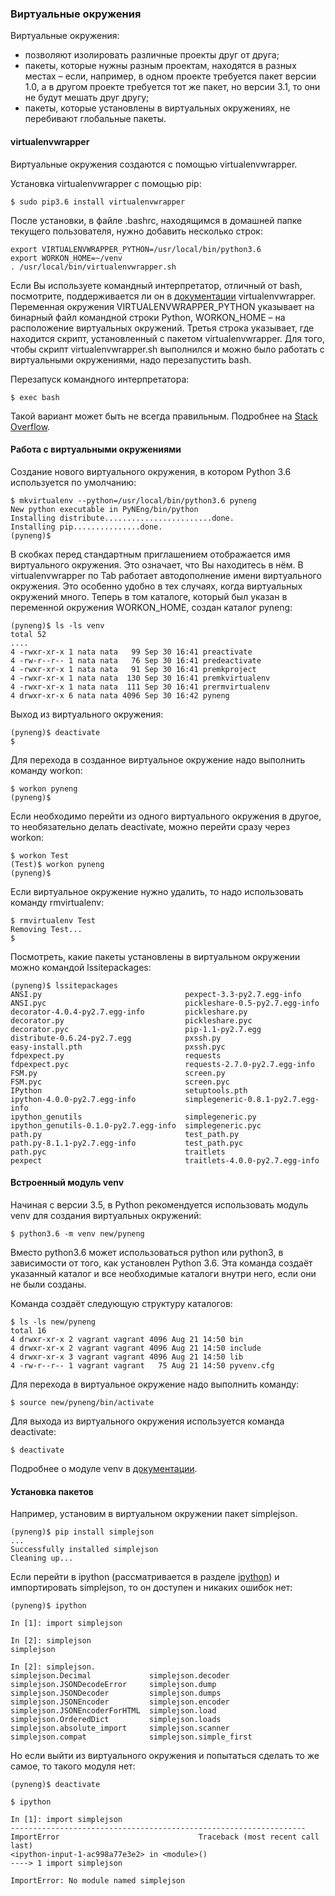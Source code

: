 ### Виртуальные окружения

Виртуальные окружения:

* позволяют изолировать различные проекты друг от друга;
* пакеты, которые нужны разным проектам, находятся в разных местах – если, например, в одном проекте требуется пакет версии 1.0, а в другом проекте требуется тот же пакет, но версии 3.1, то они не будут мешать друг другу;
* пакеты, которые установлены в виртуальных окружениях, не перебивают глобальные пакеты.

#### virtualenvwrapper

Виртуальные окружения создаются с помощью virtualenvwrapper.

Установка virtualenvwrapper с помощью pip:

```shellsession
$ sudo pip3.6 install virtualenvwrapper
```

После установки, в файле .bashrc, находящимся в домашней папке текущего пользователя, нужно добавить несколько строк:

```shell
export VIRTUALENVWRAPPER_PYTHON=/usr/local/bin/python3.6
export WORKON_HOME=~/venv
. /usr/local/bin/virtualenvwrapper.sh
```

Если Вы используете командный интерпретатор, отличный от bash, посмотрите, поддерживается ли он в [документации](http://virtualenvwrapper.readthedocs.io/en/latest/install.html) virtualenvwrapper. Переменная окружения VIRTUALENVWRAPPER_PYTHON указывает на бинарный файл командной строки Python, WORKON_HOME – на расположение виртуальных окружений. Третья строка указывает, где находится скрипт, установленный с пакетом virtualenvwrapper. Для того, чтобы скрипт virtualenvwrapper.sh выполнился и можно было работать с виртуальными окружениями, надо перезапустить bash.

Перезапуск командного интерпретатора:

```shellsession
$ exec bash
```

Такой вариант может быть не всегда правильным. Подробнее на [Stack Overflow](http://stackoverflow.com/questions/2518127/how-do-i-reload-bashrc-without-logging-out-and-back-in).

#### Работа с виртуальными окружениями

Создание нового виртуального окружения, в котором Python 3.6 используется по умолчанию:

```shellsession
$ mkvirtualenv --python=/usr/local/bin/python3.6 pyneng
New python executable in PyNEng/bin/python
Installing distribute........................done.
Installing pip...............done.
(pyneng)$ 
```

В скобках перед стандартным приглашением отображается имя виртуального окружения. Это означает, что Вы находитесь в нём. В virtualenvwrapper по Tab работает автодополнение имени виртуального окружения. Это особенно удобно в тех случаях, когда виртуальных окружений много. Теперь в том каталоге, который был указан в переменной окружения WORKON_HOME, создан каталог pyneng:

```shellsession
(pyneng)$ ls -ls venv
total 52
....
4 -rwxr-xr-x 1 nata nata   99 Sep 30 16:41 preactivate
4 -rw-r--r-- 1 nata nata   76 Sep 30 16:41 predeactivate
4 -rwxr-xr-x 1 nata nata   91 Sep 30 16:41 premkproject
4 -rwxr-xr-x 1 nata nata  130 Sep 30 16:41 premkvirtualenv
4 -rwxr-xr-x 1 nata nata  111 Sep 30 16:41 prermvirtualenv
4 drwxr-xr-x 6 nata nata 4096 Sep 30 16:42 pyneng
```

Выход из виртуального окружения:

```shellsession
(pyneng)$ deactivate 
$ 
```

Для перехода в созданное виртуальное окружение надо выполнить команду workon:

```shellsession
$ workon pyneng
(pyneng)$ 
```

Если необходимо перейти из одного виртуального окружения в другое, то необязательно делать deactivate, можно перейти сразу через workon:

```shellsession
$ workon Test
(Test)$ workon pyneng
(pyneng)$ 
```

Если виртуальное окружение нужно удалить, то надо использовать команду rmvirtualenv:

```shellsession
$ rmvirtualenv Test
Removing Test...
$ 
```

Посмотреть, какие пакеты установлены в виртуальном окружении можно командой lssitepackages:

```shellsession
(pyneng)$ lssitepackages
ANSI.py                                pexpect-3.3-py2.7.egg-info
ANSI.pyc                               pickleshare-0.5-py2.7.egg-info
decorator-4.0.4-py2.7.egg-info         pickleshare.py
decorator.py                           pickleshare.pyc
decorator.pyc                          pip-1.1-py2.7.egg
distribute-0.6.24-py2.7.egg            pxssh.py
easy-install.pth                       pxssh.pyc
fdpexpect.py                           requests
fdpexpect.pyc                          requests-2.7.0-py2.7.egg-info
FSM.py                                 screen.py
FSM.pyc                                screen.pyc
IPython                                setuptools.pth
ipython-4.0.0-py2.7.egg-info           simplegeneric-0.8.1-py2.7.egg-info
ipython_genutils                       simplegeneric.py
ipython_genutils-0.1.0-py2.7.egg-info  simplegeneric.pyc
path.py                                test_path.py
path.py-8.1.1-py2.7.egg-info           test_path.pyc
path.pyc                               traitlets
pexpect                                traitlets-4.0.0-py2.7.egg-info
```

#### Встроенный модуль venv

Начиная с версии 3.5, в Python рекомендуется использовать модуль venv для создания виртуальных окружений:

```shellsession
$ python3.6 -m venv new/pyneng
```

Вместо python3.6 может использоваться python или python3, в зависимости от того, как установлен Python 3.6. Эта команда создаёт указанный каталог и все необходимые каталоги внутри него, если они не были созданы.

Команда создаёт следующую структуру каталогов:

```shellsession
$ ls -ls new/pyneng
total 16
4 drwxr-xr-x 2 vagrant vagrant 4096 Aug 21 14:50 bin
4 drwxr-xr-x 2 vagrant vagrant 4096 Aug 21 14:50 include
4 drwxr-xr-x 3 vagrant vagrant 4096 Aug 21 14:50 lib
4 -rw-r--r-- 1 vagrant vagrant   75 Aug 21 14:50 pyvenv.cfg
```

Для перехода в виртуальное окружение надо выполнить команду:

```shellsession
$ source new/pyneng/bin/activate
```

Для выхода из виртуального окружения используется команда deactivate:

```shellsession
$ deactivate
```

Подробнее о модуле venv в [документации](https://docs.python.org/3/library/venv.html#module-venv).

#### Установка пакетов

Например, установим в виртуальном окружении пакет simplejson. 

```shellsession
(pyneng)$ pip install simplejson
...
Successfully installed simplejson
Cleaning up...
```



Если перейти в ipython (рассматривается в разделе [ipython](../03_start/1_ipython.md)) и импортировать simplejson, то он доступен и никаких ошибок нет:

```shellsession
(pyneng)$ ipython

In [1]: import simplejson

In [2]: simplejson
simplejson

In [2]: simplejson.
simplejson.Decimal             simplejson.decoder
simplejson.JSONDecodeError     simplejson.dump
simplejson.JSONDecoder         simplejson.dumps
simplejson.JSONEncoder         simplejson.encoder
simplejson.JSONEncoderForHTML  simplejson.load
simplejson.OrderedDict         simplejson.loads
simplejson.absolute_import     simplejson.scanner
simplejson.compat              simplejson.simple_first
```

Но если выйти из виртуального окружения и попытаться сделать то же самое, то такого модуля нет:

```shellsession
(pyneng)$ deactivate 

$ ipython

In [1]: import simplejson
------------------------------------------------------------------
ImportError                               Traceback (most recent call last)
<ipython-input-1-ac998a77e3e2> in <module>()
----> 1 import simplejson

ImportError: No module named simplejson
```
